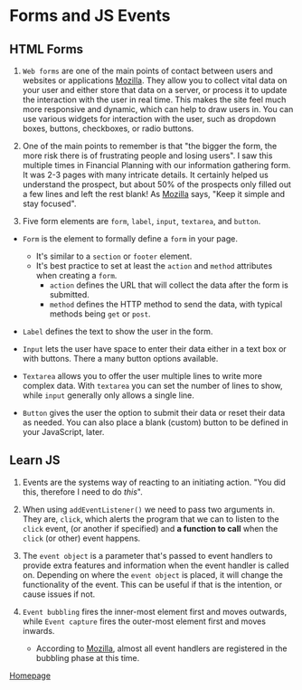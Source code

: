 # Forms and JS Events

## HTML Forms

1. `Web forms` are one of the main points of contact between users and websites or applications [Mozilla](https://developer.mozilla.org/en-US/docs/Learn/Forms/Your_first_form#:~:text=Web%20forms%20are%20one%20of%20the%20main%20points%20of%20interaction%20between%20a%20user%20and%20a%20website%20or%20application.). They allow you to collect vital data on your user and either store that data on a server, or process it to update the interaction with the user in real time. This makes the site feel much more responsive and dynamic, which can help to draw users in. You can use various widgets for interaction with the user, such as dropdown boxes, buttons, checkboxes, or radio buttons.

2. One of the main points to remember is that "the bigger the form, the more risk there is of frustrating people and losing users". I saw this multiple times in Financial Planning with our information gathering form. It was 2-3 pages with many intricate details. It certainly helped us understand the prospect, but about 50% of the prospects only filled out a few lines and left the rest blank! As [Mozilla](https://developer.mozilla.org/en-US/docs/Learn/Forms/Your_first_form#:~:text=Keep%20it%20simple%20and%20stay%20focused%3A%20ask%20only%20for%20the%20data%20you%20absolutely%20need.) says, "Keep it simple and stay focused".

3. Five form elements are `form`, `label`, `input`, `textarea`, and `button`.
+ `Form` is the element to formally define a `form` in your page. 
    + It's similar to a `section` or `footer` element. 
    + It's best practice to set at least the `action` and `method` attributes when creating a `form`.
        + `action` defines the URL that will collect the data after the form is submitted.
        + `method` defines the HTTP method to send the data, with typical methods being `get` or `post`.
    
+ `Label` defines the text to show the user in the form.

+ `Input` lets the user have space to enter their data either in a text box or with buttons. There a many button options available.

+ `Textarea` allows you to offer the user multiple lines to write more complex data. With `textarea` you can set the number of lines to show, while `input` generally only allows a single line.

+ `Button` gives the user the option to submit their data or reset their data as needed. You can also place a blank (custom) button to be defined in your JavaScript, later.

## Learn JS

1. Events are the systems way of reacting to an initiating action. "You did this, therefore I need to do *this*".

2. When using `addEventListener()` we need to pass two arguments in. They are, `click`, which alerts the program that we can to listen to the `click` event, (or another if specified) and **a function to call** when the `click` (or other) event happens.

3. The `event object` is a parameter that's passed to event handlers to provide extra features and information when the event handler is called on. Depending on where the `event object` is placed, it will change the functionality of the event. This can be useful if that is the intention, or cause issues if not.

4. `Event bubbling` fires the inner-most element first and moves outwards, while `Event capture` fires the outer-most element first and moves inwards.
    + According to [Mozilla](https://developer.mozilla.org/en-US/docs/Learn/JavaScript/Building_blocks/Events#:~:text=By%20default%20almost%20all%20event%20handlers%20are%20registered%20in%20the%20bubbling%20phase%2C%20and%20this%20makes%20more%20sense%20most%20of%20the%20time.), almost all event handlers are registered in the bubbling phase at this time.

[Homepage](https://halliwellb.github.io/reading-notes/)
